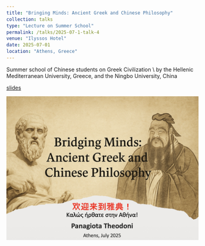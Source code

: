 ```yaml
---
title: "Bringing Minds: Ancient Greek and Chinese Philosophy"
collection: talks
type: "Lecture on Summer School"
permalink: /talks/2025-07-1-talk-4
venue: "Ilyssos Hotel"
date: 2025-07-01
location: "Athens, Greece"
---
```


Summer school of Chinese students on Greek Civilization \\
by the Hellenic Mediterranean University, Greece, and the Ningbo University, China


[slides](https://github.com/ptheodoni/ptheodoni.github.io/files/Bridging_Minds_Ancient_Greek_And_Chinese_Philosophy_July_2025.pptx) 

<img src='/images/Screenshot 2025-09-27 at 22.30.58.png'>


